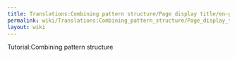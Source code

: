 ```yaml
---
title: Translations:Combining pattern structure/Page display title/en-gb
permalink: wiki/Translations:Combining_pattern_structure/Page_display_title/en-gb/
layout: wiki
---
```


Tutorial:Combining pattern structure
